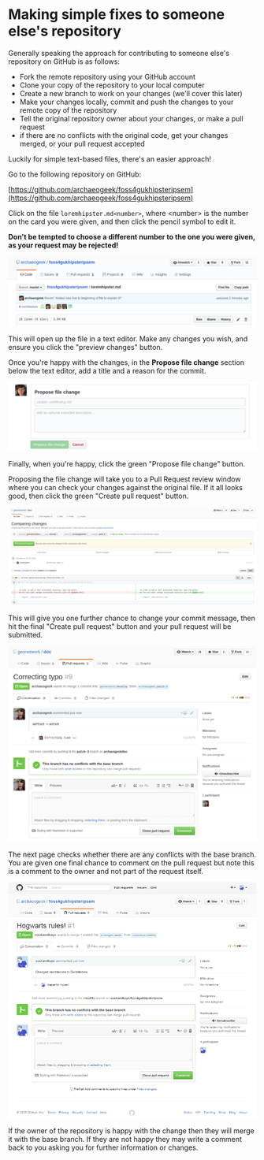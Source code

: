 # Making simple fixes to someone else's repository

Generally speaking the approach for contributing to someone else's repository on GitHub is as follows:

 * Fork the remote repository using your GitHub account
 * Clone your copy of the repository to your local computer
 * Create a new branch to work on your changes (we'll cover this later)
 * Make your changes locally, commit and push the changes to your remote copy of the repository
 * Tell the original repository owner about your changes, or make a pull request
 * if there are no conflicts with the original code, get your changes merged, or your pull request accepted

Luckily for simple text-based files, there's an easier approach!

Go to the following repository on GitHub:

[https://github.com/archaeogeek/foss4gukhipsteripsem](https://github.com/archaeogeek/foss4gukhipsteripsem)

Click on the file `loremhipster.md<number>`, where &lt;number&gt; is the number on the card you were given, and then click the pencil symbol to edit it.

**Don't be tempted to choose a different number to the one you were given, as your request may be rejected!**

![GitHub edit](../images/github_edit1.png)

This will open up the file in a text editor. Make any changes you wish, and ensure you click the "preview changes" button.

Once you're happy with the changes, in the **Propose file change** section below the text editor, add a title and a reason for the commit. 

![GitHub edit](../images/github_proposechange.png)

Finally, when you're happy, click the green "Propose file change" button.

Proposing the file change will take you to a Pull Request review window where you can check your changes against the original file. If it all looks good, then click the green "Create pull request" button. 

![GeoNetwork Typo #4](../images/geonetwork_typo4.png)

This will give you one further chance to change your commit message, then hit the final "Create pull request" button and your pull request will be submitted.

![GeoNetwork Typo #5](../images/geonetwork_typo5.png)

The next page checks whether there are any conflicts with the base branch. You are given one final chance to comment on the pull request but note this is a comment to the owner and not part of the request itself.

![GitHub Pull Request #3](../images/github_pullrequest3.png)

If the owner of the repository is happy with the change then they will merge it with the base branch. If they are not happy they may write a comment back to you asking you for further information or changes.




